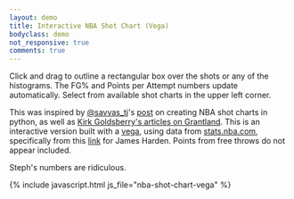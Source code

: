 ```yaml
---
layout: demo
title: Interactive NBA Shot Chart (Vega)
bodyclass: demo
not_responsive: true
comments: true
---
```


Click and drag to outline a rectangular box over the shots or any of
the histograms. The FG% and Points per Attempt numbers update
automatically. Select from available shot charts in the upper left corner.

<div id="shot-chart-player-select"></div>
<div id="shot-chart"></div>
<p></p>

This was inspired by [@savvas_tj](https://twitter.com/savvas_tj)'s
[post](http://savvastjortjoglou.com/nba-shot-sharts.html#Plotting-the-Shot-Chart-Data)
on creating NBA shot charts in python, as well as [Kirk Goldsberry's articles on Grantland](https://grantland.com/the-triangle/golden-state-warriors-illustrated/).
This is an interactive version built with a
[vega](http://vega.github.io/vega/), using data from
[stats.nba.com](http://stats.nba.com), specifically from this
[link](http://stats.nba.com/stats/shotchartdetail?CFID=33&CFPARAMS=2014-15&ContextFilter=&ContextMeasure=FGA&DateFrom=&DateTo=&GameID=&GameSegment=&LastNGames=0&LeagueID=00&Location=&MeasureType=Base&Month=0&OpponentTeamID=0&Outcome=&PaceAdjust=N&PerMode=PerGame&Period=0&PlayerID=201935&PlusMinus=N&Position=&Rank=N&RookieYear=&Season=2014-15&SeasonSegment=&SeasonType=Regular+Season&TeamID=0&VsConference=&VsDivision=&mode=Advanced&showDetails=0&showShots=1&showZones=0)
for James Harden. Points from free throws do not appear included.

Steph's numbers are ridiculous.

{% include javascript.html js_file="nba-shot-chart-vega" %}
